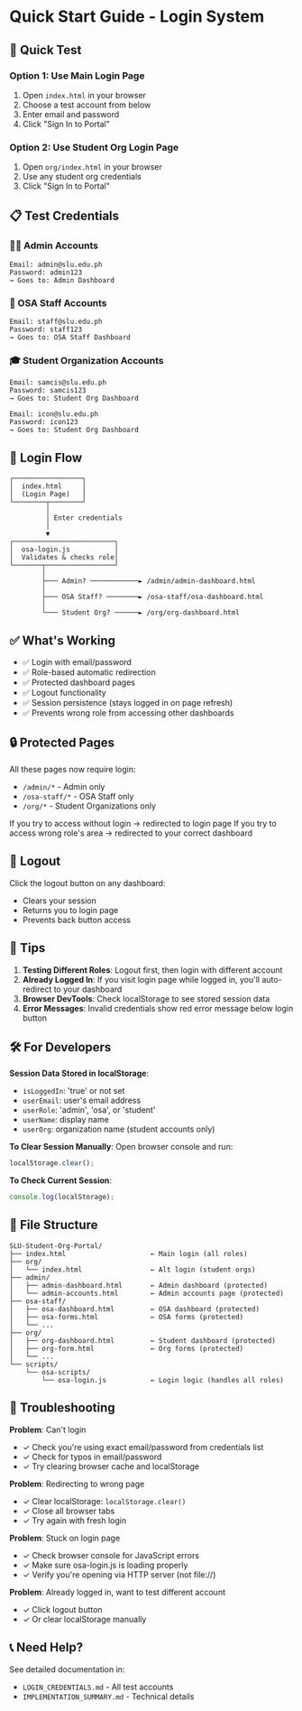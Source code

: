 # Quick Start Guide - Login System

## 🚀 Quick Test

### Option 1: Use Main Login Page
1. Open `index.html` in your browser
2. Choose a test account from below
3. Enter email and password
4. Click "Sign In to Portal"

### Option 2: Use Student Org Login Page
1. Open `org/index.html` in your browser
2. Use any student org credentials
3. Click "Sign In to Portal"

## 📋 Test Credentials

### 👨‍💼 Admin Accounts
```
Email: admin@slu.edu.ph
Password: admin123
→ Goes to: Admin Dashboard
```

### 👔 OSA Staff Accounts
```
Email: staff@slu.edu.ph
Password: staff123
→ Goes to: OSA Staff Dashboard
```

### 🎓 Student Organization Accounts
```
Email: samcis@slu.edu.ph
Password: samcis123
→ Goes to: Student Org Dashboard

Email: icon@slu.edu.ph
Password: icon123
→ Goes to: Student Org Dashboard
```

## 🔄 Login Flow

```
┌─────────────────┐
│  index.html     │
│  (Login Page)   │
└────────┬────────┘
         │
         │ Enter credentials
         │
         ▼
┌─────────────────────────┐
│  osa-login.js           │
│  Validates & checks role│
└───────┬─────────────────┘
        │
        ├─── Admin? ────────────► /admin/admin-dashboard.html
        │
        ├─── OSA Staff? ────────► /osa-staff/osa-dashboard.html
        │
        └─── Student Org? ──────► /org/org-dashboard.html
```

## ✅ What's Working

- ✅ Login with email/password
- ✅ Role-based automatic redirection
- ✅ Protected dashboard pages
- ✅ Logout functionality
- ✅ Session persistence (stays logged in on page refresh)
- ✅ Prevents wrong role from accessing other dashboards

## 🔒 Protected Pages

All these pages now require login:
- `/admin/*` - Admin only
- `/osa-staff/*` - OSA Staff only  
- `/org/*` - Student Organizations only

If you try to access without login → redirected to login page
If you try to access wrong role's area → redirected to your correct dashboard

## 🚪 Logout

Click the logout button on any dashboard:
- Clears your session
- Returns you to login page
- Prevents back button access

## 🎯 Tips

1. **Testing Different Roles**: Logout first, then login with different account
2. **Already Logged In**: If you visit login page while logged in, you'll auto-redirect to your dashboard
3. **Browser DevTools**: Check localStorage to see stored session data
4. **Error Messages**: Invalid credentials show red error message below login button

## 🛠️ For Developers

**Session Data Stored in localStorage**:
- `isLoggedIn`: 'true' or not set
- `userEmail`: user's email address
- `userRole`: 'admin', 'osa', or 'student'
- `userName`: display name
- `userOrg`: organization name (student accounts only)

**To Clear Session Manually**:
Open browser console and run:
```javascript
localStorage.clear();
```

**To Check Current Session**:
```javascript
console.log(localStorage);
```

## 📁 File Structure

```
SLU-Student-Org-Portal/
├── index.html                     ← Main login (all roles)
├── org/
│   └── index.html                 ← Alt login (student orgs)
├── admin/
│   ├── admin-dashboard.html       ← Admin dashboard (protected)
│   └── admin-accounts.html        ← Admin accounts page (protected)
├── osa-staff/
│   ├── osa-dashboard.html         ← OSA dashboard (protected)
│   ├── osa-forms.html             ← OSA forms (protected)
│   └── ...
├── org/
│   ├── org-dashboard.html         ← Student dashboard (protected)
│   ├── org-form.html              ← Org forms (protected)
│   └── ...
└── scripts/
    └── osa-scripts/
        └── osa-login.js           ← Login logic (handles all roles)
```

## 🐛 Troubleshooting

**Problem**: Can't login
- ✓ Check you're using exact email/password from credentials list
- ✓ Check for typos in email/password
- ✓ Try clearing browser cache and localStorage

**Problem**: Redirecting to wrong page
- ✓ Clear localStorage: `localStorage.clear()`
- ✓ Close all browser tabs
- ✓ Try again with fresh login

**Problem**: Stuck on login page
- ✓ Check browser console for JavaScript errors
- ✓ Make sure osa-login.js is loading properly
- ✓ Verify you're opening via HTTP server (not file://)

**Problem**: Already logged in, want to test different account
- ✓ Click logout button
- ✓ Or clear localStorage manually

## 📞 Need Help?

See detailed documentation in:
- `LOGIN_CREDENTIALS.md` - All test accounts
- `IMPLEMENTATION_SUMMARY.md` - Technical details

